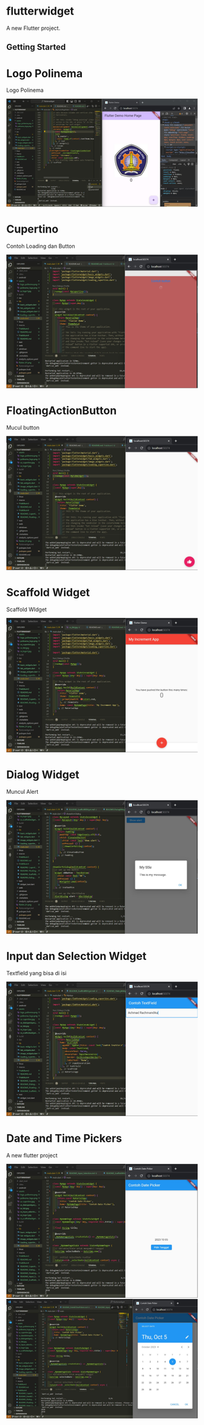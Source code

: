 # flutterwidget

A new Flutter project.

## Getting Started

<!-- This project is a starting point for a Flutter application.

A few resources to get you started if this is your first Flutter project:

- [Lab: Write your first Flutter app](https://docs.flutter.dev/get-started/codelab)
- [Cookbook: Useful Flutter samples](https://docs.flutter.dev/cookbook)

For help getting started with Flutter development, view the
[online documentation](https://docs.flutter.dev/), which offers tutorials,
samples, guidance on mobile development, and a full API reference. -->

# Logo Polinema

Logo Polinema

![Screenshot logo](assets/ss_logo1.jpg)

# Cupertino

Contoh Loading dan Button

![Screenshot logo](assets/ss_cupertino.jpg)

# FloatingActionButton

Mucul button

![Screenshot logo](assets/ss_fab.jpg)

# Scaffold Widget

Scaffold WIdget

![Screenshot logo](assets/ss_scaffoldwidget.jpg)

# Dialog Widget

Muncul Alert

![Screenshot logo](assets/ss_dialogwidget.jpg)

# Input dan Selection Widget

Textfield yang bisa di isi

![Screenshot logo](assets/ss_input_selectionwidget.jpg)

# Date and Time Pickers

A new flutter project

![Screenshot logo](assets/ss_date&timepickers.jpg)
![Screenshot logo](assets/ss_date2.jpg)
